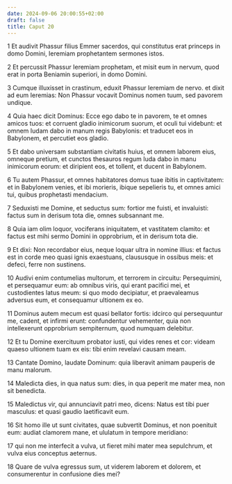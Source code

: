 ```yaml
---
date: 2024-09-06 20:00:55+02:00
draft: false
title: Caput 20
---
```





1 Et audivit Phassur filius Emmer sacerdos, qui constitutus erat princeps in domo Domini, Ieremiam prophetantem sermones istos.

2 Et percussit Phassur Ieremiam prophetam, et misit eum in nervum, quod erat in porta Beniamin superiori, in domo Domini.

3 Cumque illuxisset in crastinum, eduxit Phassur Ieremiam de nervo. et dixit ad eum Ieremias: Non Phassur vocavit Dominus nomen tuum, sed pavorem undique.

4 Quia haec dicit Dominus: Ecce ego dabo te in pavorem, te et omnes amicos tuos: et corruent gladio inimicorum suorum, et oculi tui videbunt: et omnem Iudam dabo in manum regis Babylonis: et traducet eos in Babylonem, et percutiet eos gladio.

5 Et dabo universam substantiam civitatis huius, et omnem laborem eius, omneque pretium, et cunctos thesauros regum Iuda dabo in manu inimicorum eorum: et diripient eos, et tollent, et ducent in Babylonem.

6 Tu autem Phassur, et omnes habitatores domus tuae ibitis in captivitatem: et in Babylonem venies, et ibi morieris, ibique sepelieris tu, et omnes amici tui, quibus prophetasti mendacium.

7 Seduxisti me Domine, et seductus sum: fortior me fuisti, et invaluisti: factus sum in derisum tota die, omnes subsannant me.

8 Quia iam olim loquor, vociferans iniquitatem, et vastitatem clamito: et factus est mihi sermo Domini in opprobrium, et in derisum tota die.

9 Et dixi: Non recordabor eius, neque loquar ultra in nomine illius: et factus est in corde meo quasi ignis exaestuans, claususque in ossibus meis: et defeci, ferre non sustinens.

10 Audivi enim contumelias multorum, et terrorem in circuitu: Persequimini, et persequamur eum: ab omnibus viris, qui erant pacifici mei, et custodientes latus meum: si quo modo decipiatur, et praevaleamus adversus eum, et consequamur ultionem ex eo.

11 Dominus autem mecum est quasi bellator fortis: idcirco qui persequuntur me, cadent, et infirmi erunt: confundentur vehementer, quia non intellexerunt opprobrium sempiternum, quod numquam delebitur.

12 Et tu Domine exercituum probator iusti, qui vides renes et cor: videam quaeso ultionem tuam ex eis: tibi enim revelavi causam meam.

13 Cantate Domino, laudate Dominum: quia liberavit animam pauperis de manu malorum.

14 Maledicta dies, in qua natus sum: dies, in qua peperit me mater mea, non sit benedicta.

15 Maledictus vir, qui annunciavit patri meo, dicens: Natus est tibi puer masculus: et quasi gaudio laetificavit eum.

16 Sit homo ille ut sunt civitates, quae subvertit Dominus, et non poenituit eum: audiat clamorem mane, et ululatum in tempore meridiano:

17 qui non me interfecit a vulva, ut fieret mihi mater mea sepulchrum, et vulva eius conceptus aeternus.

18 Quare de vulva egressus sum, ut viderem laborem et dolorem, et consumerentur in confusione dies mei?

